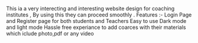 This ia a very interecting and interesting website design for coaching institutes , By using this they can proceed smoothly .
Features :- 
              Login Page and Register page for both students and Teachers
              Easy to use
              Dark mode and light mode
              Hassle free experiance to add coarces with their materials which iclude photo,pdf or any video
